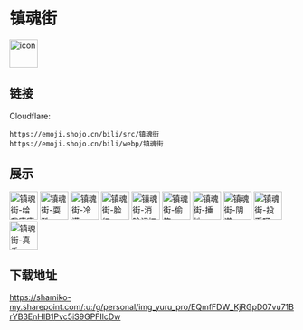 # 镇魂街
<img src="https://emoji.shojo.cn/bili/src/镇魂街/icon.png" width="50" height="50" alt="icon">

## 链接
Cloudflare:
```
https://emoji.shojo.cn/bili/src/镇魂街
https://emoji.shojo.cn/bili/webp/镇魂街
```
## 展示
<img src="https://emoji.shojo.cn/bili/src/镇魂街/镇魂街-给我康康.png" width="50" height="50" alt="镇魂街-给我康康">
<img src="https://emoji.shojo.cn/bili/src/镇魂街/镇魂街-耍酷.png" width="50" height="50" alt="镇魂街-耍酷">
<img src="https://emoji.shojo.cn/bili/src/镇魂街/镇魂街-冷漠.png" width="50" height="50" alt="镇魂街-冷漠">
<img src="https://emoji.shojo.cn/bili/src/镇魂街/镇魂街-脸红.png" width="50" height="50" alt="镇魂街-脸红">
<img src="https://emoji.shojo.cn/bili/src/镇魂街/镇魂街-消除记忆.png" width="50" height="50" alt="镇魂街-消除记忆">
<img src="https://emoji.shojo.cn/bili/src/镇魂街/镇魂街-偷笑.png" width="50" height="50" alt="镇魂街-偷笑">
<img src="https://emoji.shojo.cn/bili/src/镇魂街/镇魂街-捶地.png" width="50" height="50" alt="镇魂街-捶地">
<img src="https://emoji.shojo.cn/bili/src/镇魂街/镇魂街-阴谋.png" width="50" height="50" alt="镇魂街-阴谋">
<img src="https://emoji.shojo.cn/bili/src/镇魂街/镇魂街-投币呀.png" width="50" height="50" alt="镇魂街-投币呀">
<img src="https://emoji.shojo.cn/bili/src/镇魂街/镇魂街-真香.png" width="50" height="50" alt="镇魂街-真香">

## 下载地址

https://shamiko-my.sharepoint.com/:u:/g/personal/img_yuru_pro/EQmfFDW_KjRGpD07vu71BrYB3EnHIB1Pvc5iS9GPFIlcDw